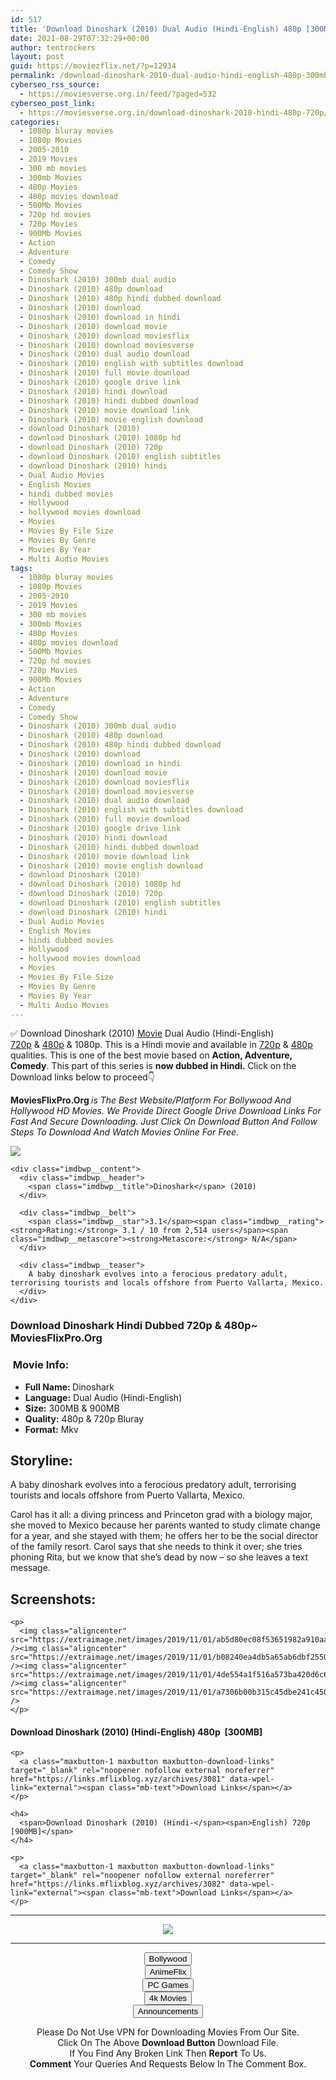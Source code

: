 ```yaml
---
id: 517
title: 'Download Dinoshark (2010) Dual Audio (Hindi-English) 480p [300MB] || 720p [900MB]'
date: 2021-08-29T07:32:29+00:00
author: tentrockers
layout: post
guid: https://moviezflix.net/?p=12934
permalink: /download-dinoshark-2010-dual-audio-hindi-english-480p-300mb-720p-900mb/
cyberseo_rss_source:
  - https://moviesverse.org.in/feed/?paged=532
cyberseo_post_link:
  - https://moviesverse.org.in/download-dinoshark-2010-hindi-480p-720p/
categories:
  - 1080p bluray movies
  - 1080p Movies
  - 2005-2010
  - 2019 Movies
  - 300 mb movies
  - 300mb Movies
  - 480p Movies
  - 480p movies download
  - 500Mb Movies
  - 720p hd movies
  - 720p Movies
  - 900Mb Movies
  - Action
  - Adventure
  - Comedy
  - Comedy Show
  - Dinoshark (2010) 300mb dual audio
  - Dinoshark (2010) 480p download
  - Dinoshark (2010) 480p hindi dubbed download
  - Dinoshark (2010) download
  - Dinoshark (2010) download in hindi
  - Dinoshark (2010) download movie
  - Dinoshark (2010) download moviesflix
  - Dinoshark (2010) download moviesverse
  - Dinoshark (2010) dual audio download
  - Dinoshark (2010) english with subtitles download
  - Dinoshark (2010) full movie download
  - Dinoshark (2010) google drive link
  - Dinoshark (2010) hindi download
  - Dinoshark (2010) hindi dubbed download
  - Dinoshark (2010) movie download link
  - Dinoshark (2010) movie english download
  - download Dinoshark (2010)
  - download Dinoshark (2010) 1080p hd
  - download Dinoshark (2010) 720p
  - download Dinoshark (2010) english subtitles
  - download Dinoshark (2010) hindi
  - Dual Audio Movies
  - English Movies
  - hindi dubbed movies
  - Hollywood
  - hollywood movies download
  - Movies
  - Movies By File Size
  - Movies By Genre
  - Movies By Year
  - Multi Audio Movies
tags:
  - 1080p bluray movies
  - 1080p Movies
  - 2005-2010
  - 2019 Movies
  - 300 mb movies
  - 300mb Movies
  - 480p Movies
  - 480p movies download
  - 500Mb Movies
  - 720p hd movies
  - 720p Movies
  - 900Mb Movies
  - Action
  - Adventure
  - Comedy
  - Comedy Show
  - Dinoshark (2010) 300mb dual audio
  - Dinoshark (2010) 480p download
  - Dinoshark (2010) 480p hindi dubbed download
  - Dinoshark (2010) download
  - Dinoshark (2010) download in hindi
  - Dinoshark (2010) download movie
  - Dinoshark (2010) download moviesflix
  - Dinoshark (2010) download moviesverse
  - Dinoshark (2010) dual audio download
  - Dinoshark (2010) english with subtitles download
  - Dinoshark (2010) full movie download
  - Dinoshark (2010) google drive link
  - Dinoshark (2010) hindi download
  - Dinoshark (2010) hindi dubbed download
  - Dinoshark (2010) movie download link
  - Dinoshark (2010) movie english download
  - download Dinoshark (2010)
  - download Dinoshark (2010) 1080p hd
  - download Dinoshark (2010) 720p
  - download Dinoshark (2010) english subtitles
  - download Dinoshark (2010) hindi
  - Dual Audio Movies
  - English Movies
  - hindi dubbed movies
  - Hollywood
  - hollywood movies download
  - Movies
  - Movies By File Size
  - Movies By Genre
  - Movies By Year
  - Multi Audio Movies
---
```

<div class="thecontent clearfix">
  <p>
    ✅ Download Dinoshark (2010) <a href="https://moviesverse.org.in/category/movies/" data-wpel-link="internal">Movie</a> Dual Audio (Hindi-English) <a href="https://moviesverse.org.in/720p-movies/" data-wpel-link="internal">720p</a>&nbsp;&&nbsp;<a href="https://moviesverse.org.in/480p-movies/" data-wpel-link="internal">480p</a> & 1080p. This is a Hindi movie and available in <a href="https://moviesverse.org.in/720p-movies/" data-wpel-link="internal">720p</a>&nbsp;&&nbsp;<a href="https://moviesverse.org.in/480p-movies/" data-wpel-link="internal">480p</a> qualities. This is one of the best movie based on <strong>Action, Adventure, Comedy</strong>. This part of this series is <strong>now dubbed in <span>Hindi.&nbsp;</span></strong><span>Click on the Download links below to proceed👇</span>
  </p>
  
  <p>
    <strong><span>MoviesFlixPro.Org&nbsp;</span></strong><em>is The Best Website/Platform For Bollywood And Hollywood HD Movies. We Provide Direct Google Drive Download Links For Fast And Secure Downloading. Just Click On Download Button And Follow Steps To&nbsp;Download And Watch Movies Online For Free.</em>
  </p>
  
  <div class="imdbwp imdbwp--movie dark">
    <div class="imdbwp__thumb">
      <a class="imdbwp__link" target="_blank" title="Dinoshark" href="https://www.imdb.com/title/tt1545986/" rel="nofollow external noopener noreferrer" data-wpel-link="external"><img class="imdbwp__img" src="https://m.media-amazon.com/images/M/MV5BMzAzMjE5NDk5NF5BMl5BanBnXkFtZTcwOTg3NDM1NA@@._V1_SX300.jpg" /></a>
    </div>
    
    <div class="imdbwp__content">
      <div class="imdbwp__header">
        <span class="imdbwp__title">Dinoshark</span> (2010)
      </div>
      
      <div class="imdbwp__belt">
        <span class="imdbwp__star">3.1</span><span class="imdbwp__rating"><strong>Rating:</strong> 3.1 / 10 from 2,514 users</span><span class="imdbwp__metascore"><strong>Metascore:</strong> N/A</span>
      </div>
      
      <div class="imdbwp__teaser">
        A baby dinoshark evolves into a ferocious predatory adult, terrorising tourists and locals offshore from Puerto Vallarta, Mexico.
      </div>
    </div>
  </div>
  
  <h3>
    <span>Download Dinoshark Hindi Dubbed 720p & 480p~ MoviesFlixPro.Org</span>
  </h3>
  
  <h3>
    <span>&nbsp;Movie Info:&nbsp;</span>
  </h3>
  
  <ul>
    <li>
      <strong>Full Name: </strong>Dinoshark
    </li>
    <li>
      <strong>Language:</strong> Dual Audio (Hindi-English)
    </li>
    <li>
      <strong>Size:</strong> 300MB & 900MB
    </li>
    <li>
      <strong>Quality:</strong> 480p & 720p Bluray
    </li>
    <li>
      <strong>Format:</strong>&nbsp;Mkv
    </li>
  </ul>
  
  <h2>
    <span>Storyline:</span>
  </h2>
  
  <p>
    A baby dinoshark evolves into a ferocious predatory adult, terrorising tourists and locals offshore from Puerto Vallarta, Mexico.
  </p>
  
  <div>
    Carol has it all: a diving princess and Princeton grad with a biology major, she moved to Mexico because her parents wanted to study climate change for a year, and she stayed with them; he offers her to be the social director of the family resort. Carol says that she needs to think it over; she tries phoning Rita, but we know that she’s dead by now – so she leaves a text message.
  </div>
  
  <div class="summary_text">
    <h2>
      <span>Screenshots:</span>
    </h2>
    
    <p>
      <img class="aligncenter" src="https://extraimage.net/images/2019/11/01/ab5d80ec08f53651982a910aa45b16dc.jpg" /><img class="aligncenter" src="https://extraimage.net/images/2019/11/01/b08240ea4db5a65ab6dbf255068c5248.jpg" /><img class="aligncenter" src="https://extraimage.net/images/2019/11/01/4de554a1f516a573ba420d6c6855d6de.jpg" /><img class="aligncenter" src="https://extraimage.net/images/2019/11/01/a7306b00b315c45dbe241c450d6b33cc.jpg" />
    </p>
  </div>
  
  <div class="inline canwrap">
    <h4>
      <span>Download Dinoshark (2010) (Hindi-English) </span><span>480p&nbsp; [300MB]</span>
    </h4>
    
    <p>
      <a class="maxbutton-1 maxbutton maxbutton-download-links" target="_blank" rel="noopener nofollow external noreferrer" href="https://links.mflixblog.xyz/archives/3081" data-wpel-link="external"><span class="mb-text">Download Links</span></a>
    </p>
    
    <h4>
      <span>Download Dinoshark (2010) (Hindi-</span><span>English) 720p [900MB]</span>
    </h4>
    
    <p>
      <a class="maxbutton-1 maxbutton maxbutton-download-links" target="_blank" rel="noopener nofollow external noreferrer" href="https://links.mflixblog.xyz/archives/3082" data-wpel-link="external"><span class="mb-text">Download Links</span></a>
    </p>
  </div>
</div>

<center>
  </p> 
  
  <hr />
  
  <p>
    <a href="http://gdrivepro.xyz/join.php" data-wpel-link="external" target="_blank" rel="nofollow external noopener noreferrer"><img src="https://i.imgur.com/FhMdWdW.png" /></a>
  </p>
  
  <hr />
  
  <p>
    <a href="https://dogemovies.xyz" target="_blank" data-wpel-link="external" rel="nofollow external noopener noreferrer"><button class="button button5">Bollywood</button></a><br /> <a href="https://animeflix.in" target="_blank" data-wpel-link="external" rel="nofollow external noopener noreferrer"><button class="button button5">AnimeFlix</button></a><br /> <a href="https://gamesflix.net/" target="_blank" data-wpel-link="external" rel="nofollow external noopener noreferrer"><button class="button button5">PC Games</button></a><br /> <a href="https://uhdmovies.in" target="_blank" data-wpel-link="external" rel="nofollow external noopener noreferrer"><button class="button button5">4k Movies</button></a><br /> <a href="https://moviesverse.org.in/announcements/" target="_blank" data-wpel-link="internal" rel="noopener"><button class="button button5">Announcements</button></a>
  </p>
  
  <div class="alert alert-danger">
    Please Do Not Use VPN for Downloading Movies From Our Site.
  </div>
  
  <div class="alert alert-success">
    Click On The Above <strong>Download Button</strong> Download File.
  </div>
  
  <div class="alert alert-warning">
    If You Find Any Broken Link Then <strong>Report</strong> To Us.
  </div>
  
  <div class="alert alert-info">
    <strong>Comment</strong> Your Queries And Requests Below In The Comment Box.
  </div>
  
  <p>
    </center>
  </p>